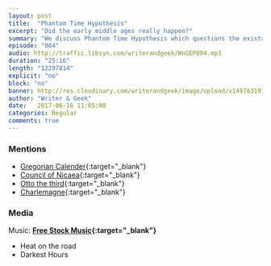 ```yaml
---
layout: post
title:  "Phantom Time Hypothesis"
excerpt: "Did the early middle ages really happen?"
summary: "We discuss Phantom Time Hypothesis which questions the existance of early middle ages."
episode: "004"
audio: http://traffic.libsyn.com/writerandgeek/WnGEP004.mp3
duration: "25:16"
length: "12297814"
explicit: "no"
block: "no"
banner: http://res.cloudinary.com/writerandgeek/image/upload/v1497631910/phantomtime.jpg
author: "Writer & Geek"
date:   2017-06-16 11:05:00
categories: Regular
comments: true
---
```



### Mentions
- [Gregorian Calender](http://res.cloudinary.com/writerandgeek/image/upload/v1497631910/phantomtime.jpg){:target="_blank"}
- [Council of Nicaea](https://en.wikipedia.org/wiki/First_Council_of_Nicaea){:target="_blank"}
- [Otto the third](https://en.wikipedia.org/wiki/Otto_III,_Holy_Roman_Emperor){:target="_blank"}
- [Charlemagne](https://en.wikipedia.org/wiki/Charlemagne){:target="_blank"}

### Media
Music: **[Free Stock Music](https://www.freestockmusic.com){:target="_blank"}**
- Heat on the road
- Darkest Hours